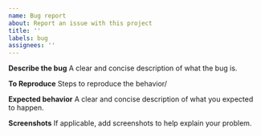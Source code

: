 ```yaml
---
name: Bug report
about: Report an issue with this project
title: ''
labels: bug
assignees: ''
---
```


**Describe the bug**
A clear and concise description of what the bug is.

**To Reproduce**
Steps to reproduce the behavior/

**Expected behavior**
A clear and concise description of what you expected to happen.

**Screenshots**
If applicable, add screenshots to help explain your problem.
